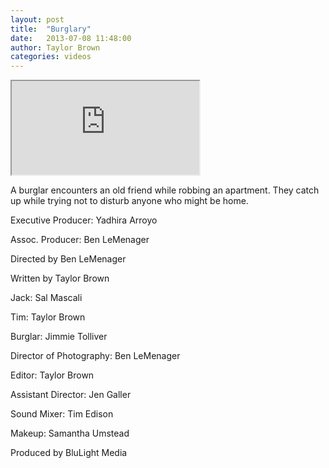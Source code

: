 ```yaml
---
layout: post
title:  "Burglary"
date:   2013-07-08 11:48:00
author: Taylor Brown
categories: videos
---
```


<div class="embed-responsive embed-responsive-16by9">
	<iframe class="embed-responsive-item" src="http://www.youtube.com/embed/EFnUPQkNq9A?rel=0" allowfullscreen></iframe>
</div>

A burglar encounters an old friend while robbing an apartment. They catch up while trying not to disturb anyone who might be home.

Executive Producer: Yadhira Arroyo

Assoc. Producer: Ben LeMenager

Directed by Ben LeMenager

Written by Taylor Brown

Jack: Sal Mascali

Tim: Taylor Brown

Burglar: Jimmie Tolliver

Director of Photography: Ben LeMenager

Editor: Taylor Brown

Assistant Director: Jen Galler

Sound Mixer: Tim Edison

Makeup: Samantha Umstead

Produced by BluLight Media